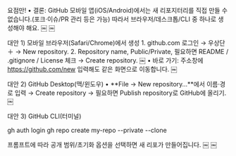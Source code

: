 요점만!
	•	결론: GitHub 모바일 앱(iOS/Android)에서는 새 리포지터리를 직접 만들 수 없습니다.(포크·이슈/PR 관리 등은 가능) 따라서 브라우저/데스크톱/CLI 중 하나로 생성해야 해요.  ￼ ￼

대안 1) 모바일 브라우저(Safari/Chrome)에서 생성
	1.	github.com 로그인 → 우상단 ＋ → New repository.
	2.	Repository name, Public/Private, 필요하면 README / .gitignore / License 체크 → Create repository.  ￼
	•	바로 가기: 주소창에 https://github.com/new 입력해도 같은 화면으로 이동합니다.  ￼

대안 2) GitHub Desktop(맥/윈도우)
	•	**File → New repository…**에서 이름·경로 입력 → Create repository → 필요하면 Publish repository로 GitHub에 올리기.  ￼

대안 3) GitHub CLI(터미널)

gh auth login
gh repo create my-repo --private --clone

프롬프트에 따라 공개 범위/초기화 옵션을 선택하면 새 리포가 만들어집니다.  ￼ ￼
